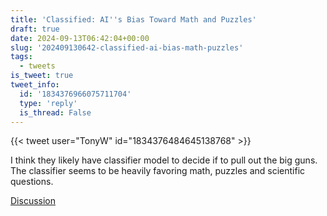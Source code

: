 ```yaml
---
title: 'Classified: AI''s Bias Toward Math and Puzzles'
draft: true
date: 2024-09-13T06:42:04+00:00
slug: '202409130642-classified-ai-bias-math-puzzles'
tags:
  - tweets
is_tweet: true
tweet_info:
  id: '1834376966075711704'
  type: 'reply'
  is_thread: False
---
```




{{< tweet user="TonyW" id="1834376484645138768" >}}

I think they likely have classifier model to decide if to pull out the big guns. The classifier seems to be heavily favoring math, puzzles and scientific questions.

[Discussion](https://x.com/sytelus/status/1834376966075711704)
